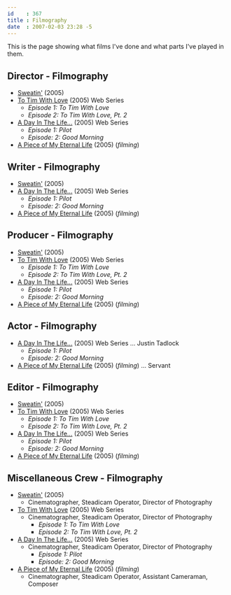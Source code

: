 ```yaml
---
id    : 367
title : Filmography
date  : 2007-02-03 23:28 -5
---
```


This is the page showing what films I've done and what parts I've played in them.

## Director - Filmography

- [Sweatin'](/films/sweatin) (2005)
- [To Tim With Love](/films/to-tim-with-love) (2005) Web Series
	- _Episode 1: To Tim With Love_
	- _Episode 2: To Tim With Love, Pt. 2_
- [A Day In The Life...](/a-day-in-the-life) (2005) Web Series
	- _Episode 1: Pilot_
	- _Episode: 2: Good Morning_
- [A Piece of My Eternal Life](/films/a-piece-of-my-eternal-life) (2005) (_filming_)

## Writer - Filmography

- [Sweatin'](/films/sweatin) (2005)
- [A Day In The Life...](/films/a-day-in-the-life) (2005) Web Series
	- _Episode 1: Pilot_
	- _Episode: 2: Good Morning_
- [A Piece of My Eternal Life](/films/a-piece-of-my-eternal-life) (2005) (_filming_)

## Producer - Filmography

- [Sweatin'](/films/sweatin) (2005)
- [To Tim With Love](/films/to-tim-with-love) (2005) Web Series
	- _Episode 1: To Tim With Love_
	- _Episode 2: To Tim With Love, Pt. 2_
- [A Day In The Life...](/films/a-day-in-the-life) (2005) Web Series
	- _Episode 1: Pilot_
	- _Episode: 2: Good Morning_
- [A Piece of My Eternal Life](/films/a-piece-of-my-eternal-life) (2005) (_filming_)

## Actor - Filmography

- [A Day In The Life...](/films/a-day-in-the-life) (2005) Web Series ... Justin Tadlock
	- _Episode 1: Pilot_
	- _Episode: 2: Good Morning_
- [A Piece of My Eternal Life](/films/a-piece-of-my-eternal-life) (2005) (_filming_) ... Servant

## Editor - Filmography

- [Sweatin'](/films/sweatin) (2005)
- [To Tim With Love](/films/to-tim-with-love) (2005) Web Series
	- _Episode 1: To Tim With Love_
	- _Episode 2: To Tim With Love, Pt. 2_
- [A Day In The Life...](/films/a-day-in-the-life) (2005) Web Series
	- _Episode 1: Pilot_
	- _Episode: 2: Good Morning_
- [A Piece of My Eternal Life](/films/a-piece-of-my-eternal-life) (2005) (_filming_)

## Miscellaneous Crew - Filmography

- [Sweatin'](/sweatin) (2005)
	- Cinematographer, Steadicam Operator, Director of Photography
- [To Tim With Love](/films/to-tim-with-love) (2005) Web Series
	- Cinematographer, Steadicam Operator, Director of Photography
		- _Episode 1: To Tim With Love_
		- _Episode 2: To Tim With Love, Pt. 2_
- [A Day In The Life...](/films/a-day-in-the-life) (2005) Web Series
	- Cinematographer, Steadicam Operator, Director of Photography
		- _Episode 1: Pilot_
		- _Episode: 2: Good Morning_
- [A Piece of My Eternal Life](/films/a-piece-of-my-eternal-life) (2005) (_filming_)
	- Cinematographer, Steadicam Operator, Assistant Cameraman, Composer
